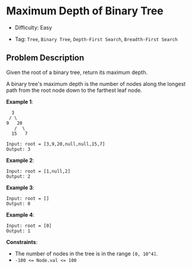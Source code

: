 # Maximum Depth of Binary Tree

- Difficulty: Easy

- Tag: `Tree`, `Binary Tree`, `Depth-First Search`, `Breadth-First Search`

## Problem Description

Given the root of a binary tree, return its maximum depth.

A binary tree's maximum depth is the number of nodes along the longest path from the root node down to the farthest leaf node.

**Example 1**:

```
  3
 / \
9   20
   /  \
  15   7

Input: root = [3,9,20,null,null,15,7]
Output: 3
```

**Example 2**:

```
Input: root = [1,null,2]
Output: 2
```

**Example 3**:

```
Input: root = []
Output: 0
```

**Example 4**:

```
Input: root = [0]
Output: 1
```

**Constraints**:

- The number of nodes in the tree is in the range `[0, 10^4]`.
- `-100 <= Node.val <= 100`